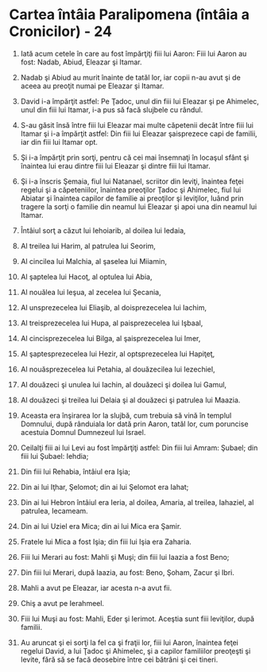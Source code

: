 # Cartea &#238;nt&#226;ia Paralipomena (&#238;nt&#226;ia a Cronicilor) - 24

1. Iată acum cetele în care au fost împărţiţi fiii lui Aaron: Fiii lui Aaron au fost: Nadab, Abiud, Eleazar şi Itamar. 

2. Nadab şi Abiud au murit înainte de tatăl lor, iar copii n-au avut şi de aceea au preoţit numai pe Eleazar şi Itamar. 

3. David i-a împărţit astfel: Pe Ţadoc, unul din fiii lui Eleazar şi pe Ahimelec, unul din fiii lui Itamar, i-a pus să facă slujbele cu rândul. 

4. S-au găsit însă între fiii lui Eleazar mai multe căpetenii decât între fiii lui Itamar şi i-a împărţit astfel: Din fiii lui Eleazar şaisprezece capi de familii, iar din fiii lui Itamar opt. 

5. Şi i-a împărţit prin sorţi, pentru că cei mai însemnaţi în locaşul sfânt şi înaintea lui erau dintre fiii lui Eleazar şi dintre fiii lui Itamar. 

6. Şi i-a înscris Şemaia, fiul lui Natanael, scriitor din leviţi, înaintea feţei regelui şi a căpeteniilor, înaintea preoţilor Ţadoc şi Ahimelec, fiul lui Abiatar şi înaintea capilor de familie ai preoţilor şi leviţilor, luând prin tragere la sorţi o familie din neamul lui Eleazar şi apoi una din neamul lui Itamar. 

7. Întâiul sorţ a căzut lui Iehoiarib, al doilea lui Iedaia, 

8. Al treilea lui Harim, al patrulea lui Seorim, 

9. Al cincilea lui Malchia, al şaselea lui Miiamin, 

10. Al şaptelea lui Hacoţ, al optulea lui Abia, 

11. Al nouălea lui Ieşua, al zecelea lui Şecania, 

12. Al unsprezecelea lui Eliaşib, al doisprezecelea lui Iachim, 

13. Al treisprezecelea lui Hupa, al paisprezecelea lui Işbaal, 

14. Al cincisprezecelea lui Bilga, al şaisprezecelea lui Imer, 

15. Al şaptesprezecelea lui Hezir, al optsprezecelea lui Hapiţeţ, 

16. Al nouăsprezecelea lui Petahia, al douăzecilea lui Iezechiel, 

17. Al douăzeci şi unulea lui Iachin, al douăzeci şi doilea lui Gamul, 

18. Al douăzeci şi treilea lui Delaia şi al douăzeci şi patrulea lui Maazia. 

19. Aceasta era înşirarea lor la slujbă, cum trebuia să vină în templul Domnului, după rânduiala lor dată prin Aaron, tatăl lor, cum poruncise acestuia Domnul Dumnezeul lui Israel. 

20. Ceilalţi fiii ai lui Levi au fost împărţiţi astfel: Din fiii lui Amram: Şubael; din fiii lui Şubael: Iehdia; 

21. Din fiii lui Rehabia, întâiul era Işia; 

22. Din ai lui Iţhar, Şelomot; din ai lui Şelomot era Iahat; 

23. Din ai lui Hebron întâiul era Ieria, al doilea, Amaria, al treilea, Iahaziel, al patrulea, Iecameam. 

24. Din ai lui Uziel era Mica; din ai lui Mica era Şamir. 

25. Fratele lui Mica a fost Işia; din fiii lui Işia era Zaharia. 

26. Fiii lui Merari au fost: Mahli şi Muşi; din fiii lui Iaazia a fost Beno; 

27. Din fiii lui Merari, după Iaazia, au fost: Beno, Şoham, Zacur şi Ibri. 

28. Mahli a avut pe Eleazar, iar acesta n-a avut fii. 

29. Chiş a avut pe Ierahmeel. 

30. Fiii lui Muşi au fost: Mahli, Eder şi Ierimot. Aceştia sunt fiii leviţilor, după familii. 

31. Au aruncat şi ei sorţi la fel ca şi fraţii lor, fiii lui Aaron, înaintea feţei regelui David, a lui Ţadoc şi Ahimelec, şi a capilor familiilor preoţeşti şi levite, fără să se facă deosebire între cei bătrâni şi cei tineri. 

